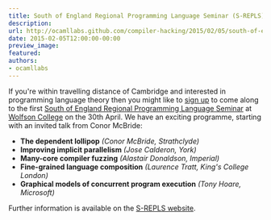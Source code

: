 ```yaml
---
title: South of England Regional Programming Language Seminar (S-REPLS)
description:
url: http://ocamllabs.github.com/compiler-hacking/2015/02/05/south-of-england-regional-programming-language-seminar
date: 2015-02-05T12:00:00-00:00
preview_image:
featured:
authors:
- ocamllabs
---
```


<p>If you're within travelling distance of Cambridge and interested in
programming language theory then you might like to
<a href="http://doodle.com/n93sqw86sa7azc3m">sign up</a> to come along to the first
<a href="http://dominic-mulligan.co.uk/?page_id=148">South of England Regional Programming Language Seminar</a>
at <a href="http://www.wolfson.cam.ac.uk/">Wolfson College</a> on the 30th April.  We
have an exciting programme, starting with an invited talk from Conor McBride:</p>

<ul>
<li><strong>The dependent lollipop</strong> <em>(Conor McBride, Strathclyde)</em></li>
<li><strong>Improving implicit parallelism</strong> <em>(Jose Calderon, York)</em></li>
<li><strong>Many-core compiler fuzzing</strong> <em>(Alastair Donaldson, Imperial)</em></li>
<li><strong>Fine-grained language composition</strong> <em>(Laurence Tratt, King's College London)</em></li>
<li><strong>Graphical models of concurrent program execution</strong> <em>(Tony Hoare, Microsoft)</em></li>
</ul>

<p>Further information is available on the
<a href="http://dominic-mulligan.co.uk/?page_id=148">S-REPLS website</a>.</p>

